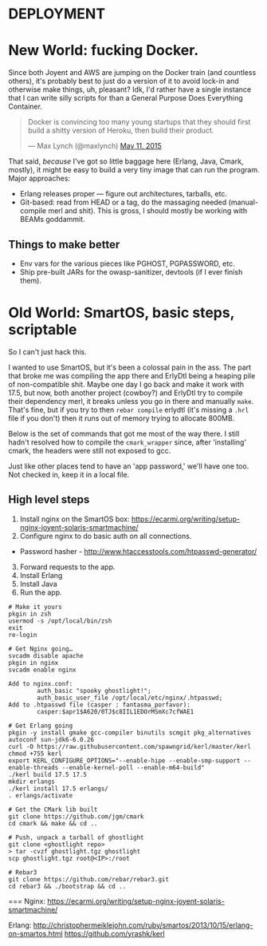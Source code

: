 # DEPLOYMENT

# New World: fucking Docker.

Since both Joyent and AWS are jumping on the Docker train (and countless
others), it's probably best to just do a version of it to avoid lock-in and
otherwise make things, uh, pleasant? Idk, I'd rather have a single instance that
I can write silly scripts for than a General Purpose Does Everything Container.

<blockquote class="twitter-tweet" lang="en"><p lang="en" dir="ltr">Docker is
convincing too many young startups that they should first build a shitty version
of Heroku, then build their product.</p>&mdash; Max Lynch (@maxlynch) <a
href="https://twitter.com/maxlynch/status/597768678382305280">May 11,
2015</a></blockquote>
<script async src="//platform.twitter.com/widgets.js" charset="utf-8"></script>

That said, _because_ I've got so little baggage here (Erlang, Java, Cmark,
mostly), it might be easy to build a very tiny image that can run the program.
Major approaches:

* Erlang releases proper — figure out architectures, tarballs, etc.
* Git-based: read from HEAD or a tag, do the massaging needed (manual-compile
  merl and shit). This is gross, I should mostly be working with BEAMs
  goddammit.

## Things to make better

* Env vars for the various pieces like PGHOST, PGPASSWORD, etc.
* Ship pre-built JARs for the owasp-sanitizer, devtools (if I ever finish them).

# Old World: SmartOS, basic steps, scriptable

So I can't just hack this.

I wanted to use SmartOS, but it's been a colossal pain in the ass. The part that
broke me was compiling the app there and ErlyDtl being a heaping pile of
non-compatible shit. Maybe one day I go back and make it work with 17.5, but
now, both another project (cowboy?) and ErlyDtl try to compile their dependency
merl, it breaks unless you go in there and manually `make`. That's fine, but
if you try to then `rebar compile` erlydtl (it's missing a `.hrl` file if you
don't) then it runs out of memory trying to allocate 800MB.

Below is the set of commands that got me most of the way there. I still hadn't
resolved how to compile the `cmark_wrapper` since, after 'installing' cmark, the
headers were still not exposed to gcc.

Just like other places tend to have an 'app password,' we'll have one too. Not
checked in, keep it in a local file.

## High level steps

1. Install nginx on the SmartOS box: https://ecarmi.org/writing/setup-nginx-joyent-solaris-smartmachine/
2. Configure nginx to do basic auth on all connections.
  * Password hasher - http://www.htaccesstools.com/htpasswd-generator/
3. Forward requests to the app.
4. Install Erlang
5. Install Java
6. Run the app.

```
# Make it yours
pkgin in zsh
usermod -s /opt/local/bin/zsh
exit
re-login

# Get Nginx going…
svcadm disable apache
pkgin in nginx
svcadm enable nginx

Add to nginx.conf:
        auth_basic "spooky ghostlight!";
        auth_basic_user_file /opt/local/etc/nginx/.htpasswd;
Add to .htpasswd file (casper : fantasma_porfavor):
        casper:$apr1$A620/0TJ$c8IIL1EDOrMSmXc7cfWAE1

# Get Erlang going
pkgin -y install gmake gcc-compiler binutils scmgit pkg_alternatives autoconf sun-jdk6-6.0.26
curl -O https://raw.githubusercontent.com/spawngrid/kerl/master/kerl
chmod +755 kerl
export KERL_CONFIGURE_OPTIONS="--enable-hipe --enable-smp-support --enable-threads --enable-kernel-poll --enable-m64-build"
./kerl build 17.5 17.5
mkdir erlangs
./kerl install 17.5 erlangs/
. erlangs/activate

# Get the CMark lib built
git clone https://github.com/jgm/cmark
cd cmark && make && cd ..

# Push, unpack a tarball of ghostlight
git clone <ghostlight repo>
> tar -cvzf ghostlight.tgz ghostlight
scp ghostlight.tgz root@<IP>:/root

# Rebar3
git clone https://github.com/rebar/rebar3.git
cd rebar3 && ./bootstrap && cd ..
```

===
Nginx: https://ecarmi.org/writing/setup-nginx-joyent-solaris-smartmachine/

Erlang: http://christophermeiklejohn.com/ruby/smartos/2013/10/15/erlang-on-smartos.html
        https://github.com/yrashk/kerl
